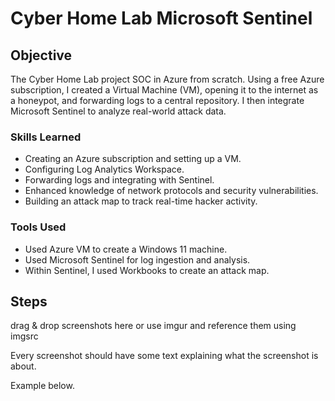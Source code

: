 # Cyber Home Lab Microsoft Sentinel

## Objective

The Cyber Home Lab project SOC in Azure from scratch. Using a free Azure subscription, I created a Virtual Machine (VM), opening it to the internet as a honeypot, and forwarding logs to a central repository. I then integrate Microsoft Sentinel to analyze real-world attack data.

### Skills Learned

- Creating an Azure subscription and setting up a VM.
- Configuring Log Analytics Workspace.
- Forwarding logs and integrating with Sentinel.
- Enhanced knowledge of network protocols and security vulnerabilities.
- Building an attack map to track real-time hacker activity.

### Tools Used

- Used Azure VM to create a Windows 11 machine.
- Used Microsoft Sentinel for log ingestion and analysis.
- Within Sentinel, I used Workbooks to create an attack map.

## Steps
drag & drop screenshots here or use imgur and reference them using imgsrc

Every screenshot should have some text explaining what the screenshot is about.

Example below.

